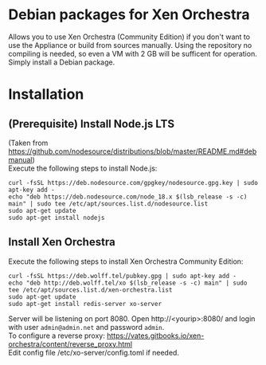 # Debian packages for Xen Orchestra
Allows you to use Xen Orchestra (Community Edition) if you don't want to use the Appliance or build from sources manually.
Using the repository no compiling is needed, so even a VM with 2 GB will be sufficent for operation. Simply install a Debian package.

# Installation
## (Prerequisite) Install Node.js LTS
(Taken from https://github.com/nodesource/distributions/blob/master/README.md#debmanual)  
Execute the following steps to install Node.js:
```
curl -fsSL https://deb.nodesource.com/gpgkey/nodesource.gpg.key | sudo apt-key add -
echo "deb https://deb.nodesource.com/node_18.x $(lsb_release -s -c) main" | sudo tee /etc/apt/sources.list.d/nodesource.list
sudo apt-get update
sudo apt-get install nodejs
```

## Install Xen Orchestra
Execute the following steps to install Xen Orchestra Community Edition:
```
curl -fsSL https://deb.wolff.tel/pubkey.gpg | sudo apt-key add -
echo "deb http://deb.wolff.tel/xo $(lsb_release -s -c) main" | sudo tee /etc/apt/sources.list.d/xen-orchestra.list
sudo apt-get update
sudo apt-get install redis-server xo-server
```

Server will be listening on port 8080. Open http://\<yourip\>:8080/ and login with user `admin@admin.net` and password `admin`.  
To configure a reverse proxy: https://vates.gitbooks.io/xen-orchestra/content/reverse_proxy.html  
Edit config file /etc/xo-server/config.toml if needed.
